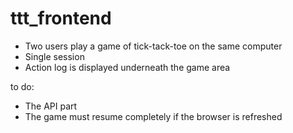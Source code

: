 # ttt_frontend

- Two users play a game of tick-tack-toe on the same computer
- Single session
- Action log is displayed underneath the game area

to do:
- The API part
- The game must resume completely if the browser is refreshed
